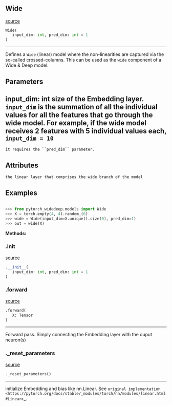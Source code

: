 #


## Wide
[source](https://github.com/jrzaurin/pytorch-widedeep/blob/master/pytorch_widedeep/models/tabular/linear/wide.py/#L9)
```python 
Wide(
   input_dim: int, pred_dim: int = 1
)
```


---
Defines a ``Wide`` (linear) model where the non-linearities are
captured via the so-called crossed-columns. This can be used as the
``wide`` component of a Wide & Deep model.

Parameters
-----------
input_dim: int
size of the Embedding layer. `input_dim` is the summation of all the
individual values for all the features that go through the wide
model. For example, if the wide model receives 2 features with
5 individual values each, `input_dim = 10`
---
    it requires the ``pred_dim`` parameter.

Attributes
-----------
    the linear layer that comprises the wide branch of the model

Examples
--------

```python

>>> from pytorch_widedeep.models import Wide
>>> X = torch.empty(4, 4).random_(6)
>>> wide = Wide(input_dim=X.unique().size(0), pred_dim=1)
>>> out = wide(X)
```


**Methods:**


### .__init__
[source](https://github.com/jrzaurin/pytorch-widedeep/blob/master/pytorch_widedeep/models/tabular/linear/wide.py/#L41)
```python
.__init__(
   input_dim: int, pred_dim: int = 1
)
```


### .forward
[source](https://github.com/jrzaurin/pytorch-widedeep/blob/master/pytorch_widedeep/models/tabular/linear/wide.py/#L63)
```python
.forward(
   X: Tensor
)
```

---
Forward pass. Simply connecting the Embedding layer with the ouput
neuron(s)

### ._reset_parameters
[source](https://github.com/jrzaurin/pytorch-widedeep/blob/master/pytorch_widedeep/models/tabular/linear/wide.py/#L53)
```python
._reset_parameters()
```

---
initialize Embedding and bias like nn.Linear. See `original
implementation
<https://pytorch.org/docs/stable/_modules/torch/nn/modules/linear.html#Linear>`_.
